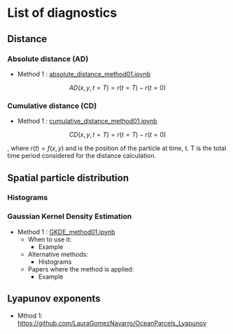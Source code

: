 # List of diagnostics

## Distance
### Absolute distance (AD)
* Method 1 : [absolute_distance_method01.ipynb](absolute_distance_method01.ipynb)

$$ AD(x,y,t=T) = r(t=T) - r(t=0) $$

### Cumulative distance (CD)
* Method 1 : [cumulative_distance_method01.ipynb](cumulative_distance_method01.ipynb)

$$ CD(x,y,t=T) = r(t=T) - r(t=0) $$

, where $r(t) = f(x,y)$ and is the position of the particle at time, t.  T is the total time period considered for the distance calculation.

## Spatial particle distribution 
### Histograms

### Gaussian Kernel Density Estimation
* Method 1 : [GKDE_method01.ipynb](GKDE_method01.ipynb)
  * When to use it:
    * Example
  * Alternative methods:
    * Histograms
  * Papers where the method is applied:
    * Example

## Lyapunov exponents
* Mthod 1: https://github.com/LauraGomezNavarro/OceanParcels_Lyapunov
